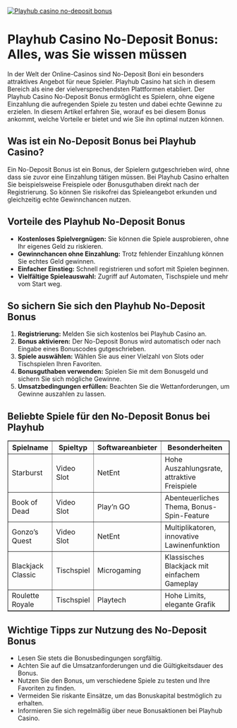 [![Playhub casino no-deposit bonus](https://123-caf.pages.dev/gitsignup.png)](https://vrmoo.ru/Bt82HjjY)

<h1>Playhub Casino No-Deposit Bonus: Alles, was Sie wissen müssen</h1>  <p>In der Welt der Online-Casinos sind No-Deposit Boni ein besonders attraktives Angebot für neue Spieler. Playhub Casino hat sich in diesem Bereich als eine der vielversprechendsten Plattformen etabliert. Der Playhub Casino No-Deposit Bonus ermöglicht es Spielern, ohne eigene Einzahlung die aufregenden Spiele zu testen und dabei echte Gewinne zu erzielen. In diesem Artikel erfahren Sie, worauf es bei diesem Bonus ankommt, welche Vorteile er bietet und wie Sie ihn optimal nutzen können.</p>  <h2>Was ist ein No-Deposit Bonus bei Playhub Casino?</h2>  <p>Ein No-Deposit Bonus ist ein Bonus, der Spielern gutgeschrieben wird, ohne dass sie zuvor eine Einzahlung tätigen müssen. Bei Playhub Casino erhalten Sie beispielsweise Freispiele oder Bonusguthaben direkt nach der Registrierung. So können Sie risikofrei das Spieleangebot erkunden und gleichzeitig echte Gewinnchancen nutzen.</p>  <h2>Vorteile des Playhub No-Deposit Bonus</h2>  <ul>   <li><strong>Kostenloses Spielvergnügen:</strong> Sie können die Spiele ausprobieren, ohne Ihr eigenes Geld zu riskieren.</li>   <li><strong>Gewinnchancen ohne Einzahlung:</strong> Trotz fehlender Einzahlung können Sie echtes Geld gewinnen.</li>   <li><strong>Einfacher Einstieg:</strong> Schnell registrieren und sofort mit Spielen beginnen.</li>   <li><strong>Vielfältige Spieleauswahl:</strong> Zugriff auf Automaten, Tischspiele und mehr vom Start weg.</li> </ul>  <h2>So sichern Sie sich den Playhub No-Deposit Bonus</h2>  <ol>   <li><strong>Registrierung:</strong> Melden Sie sich kostenlos bei Playhub Casino an.</li>   <li><strong>Bonus aktivieren:</strong> Der No-Deposit Bonus wird automatisch oder nach Eingabe eines Bonuscodes gutgeschrieben.</li>   <li><strong>Spiele auswählen:</strong> Wählen Sie aus einer Vielzahl von Slots oder Tischspielen Ihren Favoriten.</li>   <li><strong>Bonusguthaben verwenden:</strong> Spielen Sie mit dem Bonusgeld und sichern Sie sich mögliche Gewinne.</li>   <li><strong>Umsatzbedingungen erfüllen:</strong> Beachten Sie die Wettanforderungen, um Gewinne auszahlen zu lassen.</li> </ol>  <h2>Beliebte Spiele für den No-Deposit Bonus bei Playhub</h2>  <table border="1" cellpadding="5" cellspacing="0">   <thead>     <tr>       <th>Spielname</th>       <th>Spieltyp</th>       <th>Softwareanbieter</th>       <th>Besonderheiten</th>     </tr>   </thead>   <tbody>     <tr>       <td>Starburst</td>       <td>Video Slot</td>       <td>NetEnt</td>       <td>Hohe Auszahlungsrate, attraktive Freispiele</td>     </tr>     <tr>       <td>Book of Dead</td>       <td>Video Slot</td>       <td>Play’n GO</td>       <td>Abenteuerliches Thema, Bonus-Spin-Feature</td>     </tr>     <tr>       <td>Gonzo’s Quest</td>       <td>Video Slot</td>       <td>NetEnt</td>       <td>Multiplikatoren, innovative Lawinenfunktion</td>     </tr>     <tr>       <td>Blackjack Classic</td>       <td>Tischspiel</td>       <td>Microgaming</td>       <td>Klassisches Blackjack mit einfachem Gameplay</td>     </tr>     <tr>       <td>Roulette Royale</td>       <td>Tischspiel</td>       <td>Playtech</td>       <td>Hohe Limits, elegante Grafik</td>     </tr>   </tbody> </table>  <h2>Wichtige Tipps zur Nutzung des No-Deposit Bonus</h2>  <ul>   <li>Lesen Sie stets die Bonusbedingungen sorgfältig.</li>   <li>Achten Sie auf die Umsatzanforderungen und die Gültigkeitsdauer des Bonus.</li>   <li>Nutzen Sie den Bonus, um verschiedene Spiele zu testen und Ihre Favoriten zu finden.</li>   <li>Vermeiden Sie riskante Einsätze, um das Bonuskapital bestmöglich zu erhalten.</li>   <li>Informieren Sie sich regelmäßig über neue Bonusaktionen bei Playhub Casino.</li> </ul>